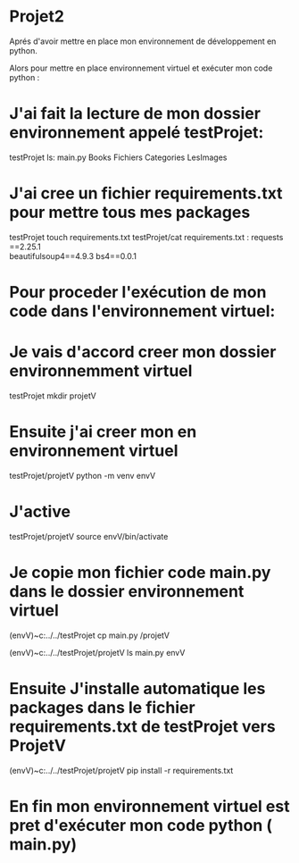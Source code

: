 # Projet2 

Aprés d'avoir mettre en place mon environnement de développement en python.

Alors pour mettre en place environnement virtuel et exécuter mon code python :

# J'ai fait la lecture de mon dossier environnement appelé testProjet:
testProjet ls:
main.py
Books
Fichiers
Categories
LesImages
# J'ai cree un fichier requirements.txt pour mettre tous mes packages
testProjet touch requirements.txt
testProjet/cat requirements.txt :
requests ==2.25.1  
beautifulsoup4==4.9.3
bs4==0.0.1

# Pour proceder l'exécution de mon  code dans l'environnement virtuel:
# Je vais d'accord creer mon dossier environnemment virtuel
testProjet   mkdir projetV     
# Ensuite j'ai creer mon en environnement virtuel
testProjet/projetV    python -m venv envV      
# J'active
testProjet/projetV    source envV/bin/activate  
# Je copie mon fichier code main.py dans le dossier environnement virtuel
(envV)~c:../../testProjet cp main.py /projetV      

(envV)~c:../../testProjet/projetV ls
main.py  envV

# Ensuite J'installe automatique les packages dans le fichier requirements.txt de testProjet vers ProjetV
(envV)~c:../../testProjet/projetV pip install -r requirements.txt

# En fin mon environnement virtuel est pret d'exécuter mon code python ( main.py)

















